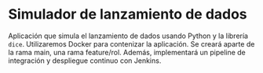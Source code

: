 # Simulador de lanzamiento de dados
Aplicación que simula el lanzamiento de dados usando Python y la librería `dice`. Utilizaremos Docker para contenizar la aplicación. Se creará aparte de la rama main, una rama feature/rol. Además, implementará un pipeline de integración y despliegue continuo con Jenkins.